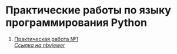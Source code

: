 # Практические работы по языку программирования Python

1. [Практическая работа №1](https://github.com/nikolaevaxenov/PythonCourse/blob/master/ПР1_Вар21_Николаев-Аксенов_ИКБО-20-19.ipynb)  
[*Ссылка на nbviewer*](https://nbviewer.jupyter.org/github/nikolaevaxenov/PythonCourse/blob/master/ПР1_Вар21_Николаев-Аксенов_ИКБО-20-19.ipynb)
